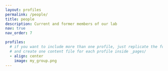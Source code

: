 ```yaml
---
layout: profiles
permalink: /people/
title: people
description: Current and former members of our lab
nav: true
nav_order: 7

profiles:
  # if you want to include more than one profile, just replicate the following block
  # and create one content file for each profile inside _pages/
  - align: center
    image: my_group.png
---
```

